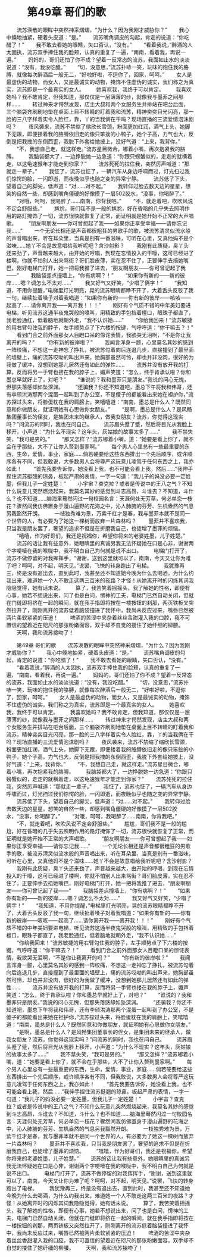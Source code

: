 # 　　第49章 哥们的歌
　　流苏涣散的眼眸中突然神采熠熠，“为什么？因为我刚才威胁你？”
　　我心中倏地抽紧，硬着头皮道：“是。”
　　流苏嘴角调皮的勾起，肯定的说道：“你吃醋了！”
　　我不敢去看她的眼睛，矢口否认，“没有。”
　　“看着我说，”醉酒的人太固执，流苏双手捧住我的脸颊，认真的重复了一遍，“南南，看着我，再说一遍。”
　　妈妈的，哥们还怕了你不成？望着一反常态的流苏，我面如止水的淡淡说道：“没有，我没吃醋。”
　　“切，没意思，”流苏扑哧一笑，玩味的抱住我的胳膊，就像每次醉酒后一般无二，“好啦好啦，不逗你了，回家，呵呵。”
　　女人是最虚伪的动物，而女人，又是最诚实的动物，掩饰不住虚伪的诚实，我们称之为真实，流苏即是一个最真实的女人。
　　她喜欢我，我终于可以肯定。
　　我喜欢她吗？我不敢肯定，但我知道，那仅仅是一层薄薄的纱，就像我与墨菲之间那样……
　　转过神来才愕然发现，店主大叔和两个女服务生并排站在吧台后面，三个脑袋齐刷刷地垫在桌面上目不转睛的盯着我和流苏，精神奕奕目光闪亮，那一脸的三八字样着实令人脸红，靠，丫的当我俩在干吗？现场直播的三流爱情泡沫剧吗？
　　夜风袭来，流苏不禁缩了缩欣长雪颈，粉面更加红润，酒气上头，她脚下无跟，即便搂着我的胳膊依旧走的像只笨拙的小鸭子，她个子高，力气也大，反倒是把我拽的东倒西歪，我脱下外套给她披上，没好气道：“上来，我背你。”
　　“不，我想自己走，就这样走。”流苏星目微合，嘟着小嘴，再次抱紧我的胳膊。
　　我脑袋都大了，一边挣脱她一边急道：“你跟只螃蟹似的，走走的就横着走，以这龟速猴年才能走到你家？”
　　流苏死死的拉住我，突然厉声喊道：“那就走一辈子。”
　　我怔了，流苏也怔了，一辆汽车从身边呼啸而过，灯光扫过我们惊愕的脸，一闪即逝，而夜晚似乎也随之变的异常宁静。
　　流苏低了下头，望着自己的脚尖，低声道：“对……对不起。”
　　我转仰过脸去数天边的星星，想笑的自然一些，却感到嘴角僵硬的好像摸了一层502胶水，“没事，你喝醉了。”
　　“对哦，呵呵，我喝醉了……南南，你背我吧。”
　　“不，就走着吧，吹吹风说不定会舒服些。”
　　尴尬，哥们我不是一般的尴尬，好在昏暗的几乎失去照明作用的路灯掩饰了一切，流苏很快就恢复了正常，而证明就是她开始不正常的大声唱歌。
　　“朋友啊朋友——你可曾想起了我——如果你正享受幸福——请你忘记我……”
　　一个无论长相还是声音都很粗狂的男歌手的歌，被流苏清灵似流水般的声音唱出来，听在耳朵里，当真是别有一番滋味，可听在心里，又真他妈不是个滋味……她丫不会是故意唱给我听呢吧？含沙射影？
　　我刚有此质疑，臭丫头还来劲了，声音越来越大，由开始的哼唱，到现在忘情投入的干嚎，这可已经进了楼啊，你就不怕别人出来骂街？哥们脸皮薄，实在忍不住了，正要伸手去捂她嘴巴，刚好电梯门打开，她一把将我推了进去，“朋友啊朋友——你可曾记起了我——”
　　我脑袋差点撞墙上，“你有病啊？！”
　　“如果你有新的——新的彼岸……嗯？调怎么不太对……”
　　我又好气又好笑，“少唱了俩字！”
　　“我知道，不用你提醒，”电梯里灯光明亮，晃的流苏眼睛都睁不开了，大着舌头反驳了我一句，继续扯着嗓子对着我唱道：“如果你有新的——你有新的彼岸——咳咳——起高了……请你离开我——离开我！！！”
　　刚好有个气质不错的中年美妇要进电梯，听见流苏这通半夜鬼哭般的嚎叫，用精致的手包挡着檀口，眼珠子都直了，我老脸通红，低着脑地就朝外走，“我不认识她……”
　　“你给我回来！”流苏敏捷的用右臂勾住我的脖子，左手顺势点了下六楼的按键，气呼呼道：“你干嘛去？！”
　　看到门合之前外面那女人目瞪口呆的惊诧表情，我欲哭无泪啊，“不是你让我离开的吗？”
　　“你有新的彼岸啦？”
　　我闻言浑身一颤，心里莫名其妙的感到一阵绞痛，不想这一走神忘了挣扎，被流苏勾着向后连退几步，直接撞到了最里面的墙壁上，痛的流苏哎呦的叫出声来，她胸部虽然可怜，却也并非没肉，很好的为我做了缓冲，没想到她那儿居然还有如此的弹性……
　　流苏并没有放开我的打算，反而将另一手臂也搂在我的脖子上，媚声笑道：“怎么，终于肯承认啦？你和墨总早就好上了，对吧？”
　　“谁说的？我和墨菲只是朋友。”我说的问心无愧，但那失落感却如坠深渊。
　　“还骗我？你还不知道吧，墨总下午将我和伟哥，还有李颀洪涛那两个混蛋一起叫到了办公室，不是傻子的都能看出来她在袒护你，”流苏探过头来，将脸蛋枕在我的肩膀上，笑嘻嘻道：“南南，墨总是什么人？既然同意和你做朋友，就证明她有心思做你女朋友。”
　　“是啊，墨总是什么人？是风畅集团董事长的侄女，是集团未来的继承人，做我女朋友？流苏，你觉得这现实吗？”问流苏的同时，我也在问自己。
　　流苏眉头蹙了蹙，然后将目光从我脸上移开，小声道：“为什么不现实？这年头，灰姑娘的故事太多了……”
　　我不禁失笑，“我可是男的。”
　　“那又怎样？”流苏嘟着小嘴，道：“她要是看上你了，就不会在乎那些，大不了让你入赘到墨家啊。”
　　每个男人心里总有一些最重要的东西，生命，爱情，事业，家庭……倘若硬要给这些东西排出一个先后顺序，或许顺序各有不同，但我敢说，大多数男人会将尊严这玩意儿凌驾于任何东西之上，我亦如此！
　　“首先我要告诉你，她没看上我，也不可能会看上我，然后……”我伸手捏住流苏挺翘的琼鼻，板起严肃的表情，一字一句道：“我儿子的妈没必要一定姓墨，但我儿子一定姓楚！”
　　小宇宙？查克拉？或者是传说中的王八之气？不知什么玩意儿突然燃烧起来，我莫名其妙的感觉到斗志高昂，斗谁去？不知道，斗什么？也不知道……脑海里蓦然闪过一句校园名言：天涯何处无芳草，何必单恋一枝花？骤然间我仿佛置身于漫山遍野的花海之中，沁人肺腑的芬芳、生机盎然的气息另我豁然开朗。
　　一枝独秀难为景，万紫千红才是春，我与墨菲本就不是同一个世界的人，有必要为了她这一棵树而放弃一片森林吗？
　　墨菲并不喜欢我，只当我是朋友罢了，奢望的追求不但是在折磨我自己，也徒增了墨菲的烦恼。
　　“嘻嘻，作为好哥们，我还是祝福你，希望你将来的老婆姓墨，儿子姓楚。”
　　流苏的话让我有些意外，她眼睛里的真诚另我无法怀疑她在口是心非，谢谢两个字哽噎在我的喉咙中，我不明白自己为何就是说不出口。
　　电梯门打开了，流苏不做停留的对我挥挥手，“谢谢，送到这里就可以了，南南，今天又让你为难了吧？呵呵，对不起，明天见。”说罢，飞快的转身跑出了电梯。
　　我犹豫再三，终是没有追出去，直到此时，我甚至还不知道她今晚为什么去喝酒，为什么约我出来，难道她一个人不敢走这两三百米的夜路？才怪！从她离开时的闪烁其词我隐隐觉得，她有话未说。
　　算了，我苦笑着摇摇头，我了解她的性格，即便有心事，她若不想说出来，问了也是白问，愣神的工夫，电梯门已然自动关闭，但就在门缝即将挤在一起的瞬间，就在我手指即将按在一楼按钮的刹那，两页铁板又突然拉开了，刚刚离开的流苏低着脑袋撞进了我怀中，我尚未反应过来，嘴唇已然被两片柔软紧紧的压迫！
　　啤酒的苦涩中夹杂着丝丝香甜灌入我的口腔，我不可置信的望着近在咫尺的那张粉嫩面容，双手却不自觉的搂住了她纤细的柳腰。
　　天啊，我和流苏接吻了！

　　第49章 哥们的歌
　　流苏涣散的眼眸中突然神采熠熠，“为什么？因为我刚才威胁你？”
　　我心中倏地抽紧，硬着头皮道：“是。”
　　流苏嘴角调皮的勾起，肯定的说道：“你吃醋了！”
　　我不敢去看她的眼睛，矢口否认，“没有。”
　　“看着我说，”醉酒的人太固执，流苏双手捧住我的脸颊，认真的重复了一遍，“南南，看着我，再说一遍。”
　　妈妈的，哥们还怕了你不成？望着一反常态的流苏，我面如止水的淡淡说道：“没有，我没吃醋。”
　　“切，没意思，”流苏扑哧一笑，玩味的抱住我的胳膊，就像每次醉酒后一般无二，“好啦好啦，不逗你了，回家，呵呵。”
　　女人是最虚伪的动物，而女人，又是最诚实的动物，掩饰不住虚伪的诚实，我们称之为真实，流苏即是一个最真实的女人。
　　她喜欢我，我终于可以肯定。
　　我喜欢她吗？我不敢肯定，但我知道，那仅仅是一层薄薄的纱，就像我与墨菲之间那样……
　　转过神来才愕然发现，店主大叔和两个女服务生并排站在吧台后面，三个脑袋齐刷刷地垫在桌面上目不转睛的盯着我和流苏，精神奕奕目光闪亮，那一脸的三八字样着实令人脸红，靠，丫的当我俩在干吗？现场直播的三流爱情泡沫剧吗？
　　夜风袭来，流苏不禁缩了缩欣长雪颈，粉面更加红润，酒气上头，她脚下无跟，即便搂着我的胳膊依旧走的像只笨拙的小鸭子，她个子高，力气也大，反倒是把我拽的东倒西歪，我脱下外套给她披上，没好气道：“上来，我背你。”
　　“不，我想自己走，就这样走。”流苏星目微合，嘟着小嘴，再次抱紧我的胳膊。
　　我脑袋都大了，一边挣脱她一边急道：“你跟只螃蟹似的，走走的就横着走，以这龟速猴年才能走到你家？”
　　流苏死死的拉住我，突然厉声喊道：“那就走一辈子。”
　　我怔了，流苏也怔了，一辆汽车从身边呼啸而过，灯光扫过我们惊愕的脸，一闪即逝，而夜晚似乎也随之变的异常宁静。
　　流苏低了下头，望着自己的脚尖，低声道：“对……对不起。”
　　我转仰过脸去数天边的星星，想笑的自然一些，却感到嘴角僵硬的好像摸了一层502胶水，“没事，你喝醉了。”
　　“对哦，呵呵，我喝醉了……南南，你背我吧。”
　　“不，就走着吧，吹吹风说不定会舒服些。”
　　尴尬，哥们我不是一般的尴尬，好在昏暗的几乎失去照明作用的路灯掩饰了一切，流苏很快就恢复了正常，而证明就是她开始不正常的大声唱歌。
　　“朋友啊朋友——你可曾想起了我——如果你正享受幸福——请你忘记我……”
　　一个无论长相还是声音都很粗狂的男歌手的歌，被流苏清灵似流水般的声音唱出来，听在耳朵里，当真是别有一番滋味，可听在心里，又真他妈不是个滋味……她丫不会是故意唱给我听呢吧？含沙射影？
　　我刚有此质疑，臭丫头还来劲了，声音越来越大，由开始的哼唱，到现在忘情投入的干嚎，这可已经进了楼啊，你就不怕别人出来骂街？哥们脸皮薄，实在忍不住了，正要伸手去捂她嘴巴，刚好电梯门打开，她一把将我推了进去，“朋友啊朋友——你可曾记起了我——”
　　我脑袋差点撞墙上，“你有病啊？！”
　　“如果你有新的——新的彼岸……嗯？调怎么不太对……”
　　我又好气又好笑，“少唱了俩字！”
　　“我知道，不用你提醒，”电梯里灯光明亮，晃的流苏眼睛都睁不开了，大着舌头反驳了我一句，继续扯着嗓子对着我唱道：“如果你有新的——你有新的彼岸——咳咳——起高了……请你离开我——离开我！！！”
　　刚好有个气质不错的中年美妇要进电梯，听见流苏这通半夜鬼哭般的嚎叫，用精致的手包挡着檀口，眼珠子都直了，我老脸通红，低着脑地就朝外走，“我不认识她……”
　　“你给我回来！”流苏敏捷的用右臂勾住我的脖子，左手顺势点了下六楼的按键，气呼呼道：“你干嘛去？！”
　　看到门合之前外面那女人目瞪口呆的惊诧表情，我欲哭无泪啊，“不是你让我离开的吗？”
　　“你有新的彼岸啦？”
　　我闻言浑身一颤，心里莫名其妙的感到一阵绞痛，不想这一走神忘了挣扎，被流苏勾着向后连退几步，直接撞到了最里面的墙壁上，痛的流苏哎呦的叫出声来，她胸部虽然可怜，却也并非没肉，很好的为我做了缓冲，没想到她那儿居然还有如此的弹性……
　　流苏并没有放开我的打算，反而将另一手臂也搂在我的脖子上，媚声笑道：“怎么，终于肯承认啦？你和墨总早就好上了，对吧？”
　　“谁说的？我和墨菲只是朋友。”我说的问心无愧，但那失落感却如坠深渊。
　　“还骗我？你还不知道吧，墨总下午将我和伟哥，还有李颀洪涛那两个混蛋一起叫到了办公室，不是傻子的都能看出来她在袒护你，”流苏探过头来，将脸蛋枕在我的肩膀上，笑嘻嘻道：“南南，墨总是什么人？既然同意和你做朋友，就证明她有心思做你女朋友。”
　　“是啊，墨总是什么人？是风畅集团董事长的侄女，是集团未来的继承人，做我女朋友？流苏，你觉得这现实吗？”问流苏的同时，我也在问自己。
　　流苏眉头蹙了蹙，然后将目光从我脸上移开，小声道：“为什么不现实？这年头，灰姑娘的故事太多了……”
　　我不禁失笑，“我可是男的。”
　　“那又怎样？”流苏嘟着小嘴，道：“她要是看上你了，就不会在乎那些，大不了让你入赘到墨家啊。”
　　每个男人心里总有一些最重要的东西，生命，爱情，事业，家庭……倘若硬要给这些东西排出一个先后顺序，或许顺序各有不同，但我敢说，大多数男人会将尊严这玩意儿凌驾于任何东西之上，我亦如此！
　　“首先我要告诉你，她没看上我，也不可能会看上我，然后……”我伸手捏住流苏挺翘的琼鼻，板起严肃的表情，一字一句道：“我儿子的妈没必要一定姓墨，但我儿子一定姓楚！”
　　小宇宙？查克拉？或者是传说中的王八之气？不知什么玩意儿突然燃烧起来，我莫名其妙的感觉到斗志高昂，斗谁去？不知道，斗什么？也不知道……脑海里蓦然闪过一句校园名言：天涯何处无芳草，何必单恋一枝花？骤然间我仿佛置身于漫山遍野的花海之中，沁人肺腑的芬芳、生机盎然的气息另我豁然开朗。
　　一枝独秀难为景，万紫千红才是春，我与墨菲本就不是同一个世界的人，有必要为了她这一棵树而放弃一片森林吗？
　　墨菲并不喜欢我，只当我是朋友罢了，奢望的追求不但是在折磨我自己，也徒增了墨菲的烦恼。
　　“嘻嘻，作为好哥们，我还是祝福你，希望你将来的老婆姓墨，儿子姓楚。”
　　流苏的话让我有些意外，她眼睛里的真诚另我无法怀疑她在口是心非，谢谢两个字哽噎在我的喉咙中，我不明白自己为何就是说不出口。
　　电梯门打开了，流苏不做停留的对我挥挥手，“谢谢，送到这里就可以了，南南，今天又让你为难了吧？呵呵，对不起，明天见。”说罢，飞快的转身跑出了电梯。
　　我犹豫再三，终是没有追出去，直到此时，我甚至还不知道她今晚为什么去喝酒，为什么约我出来，难道她一个人不敢走这两三百米的夜路？才怪！从她离开时的闪烁其词我隐隐觉得，她有话未说。
　　算了，我苦笑着摇摇头，我了解她的性格，即便有心事，她若不想说出来，问了也是白问，愣神的工夫，电梯门已然自动关闭，但就在门缝即将挤在一起的瞬间，就在我手指即将按在一楼按钮的刹那，两页铁板又突然拉开了，刚刚离开的流苏低着脑袋撞进了我怀中，我尚未反应过来，嘴唇已然被两片柔软紧紧的压迫！
　　啤酒的苦涩中夹杂着丝丝香甜灌入我的口腔，我不可置信的望着近在咫尺的那张粉嫩面容，双手却不自觉的搂住了她纤细的柳腰。
　　天啊，我和流苏接吻了！
